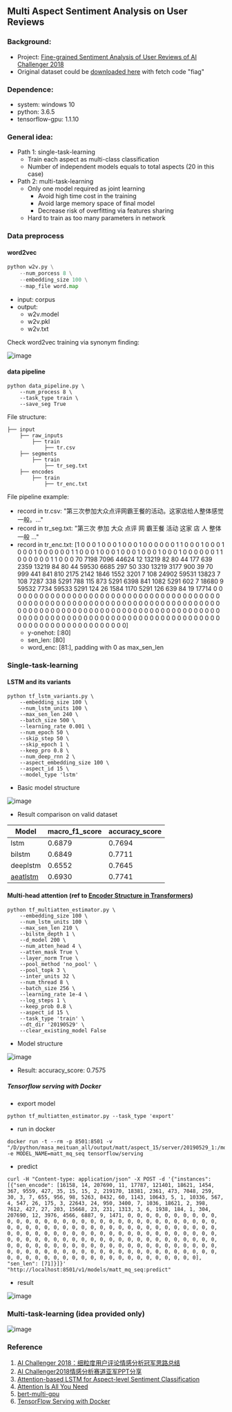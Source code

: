 ## Multi  Aspect Sentiment Analysis on User Reviews
### Background:
- Project: [Fine-grained Sentiment Analysis of User Reviews of AI Challenger 2018](https://challenger.ai/competition/fsauor2018)
- Original dataset could be [downloaded here](https://pan.baidu.com/s/1a3ft6nuKpP8baqwoprmzhA ) with fetch code "fiag"

### Dependence:
- system: windows 10
- python: 3.6.5
- tensorflow-gpu: 1.1.10

### General idea:
- Path 1: single-task-learning
    - Train each aspect as multi-class classification
    - Number of independent models equals to total aspects (20 in this case)
- Path 2: multi-task-learning
    - Only one model required as joint learning
	    - Avoid high time cost in the training
	    - Avoid large memory space of final model
	    - Decrease risk of overfitting via features sharing
    - Hard to train as too many parameters in network

### Data preprocess

#### word2vec
```python
python w2v.py \
    --num_porcess 8 \
    --embedding_size 100 \
    --map_file word.map
```
- input: corpus
- output: 
    - w2v.model
    - w2v.pkl
    - w2v.txt

Check word2vec training via synonym finding:

![image](https://github.com/shishishu/tensorflow-nlp-sentiment-analysis/blob/master/images/w2v.png)

#### data pipeline
```
python data_pipeline.py \
    --num_process 8 \
    --task_type train \
    --save_seg True
```
File structure:

    ├── input
        ├── raw_inputs
            ├── train
                ├── tr.csv
        ├── segments
            ├── train
                ├── tr_seg.txt
        ├── encodes
            ├── train
                ├── tr_enc.txt

File pipeline example:

- record in tr.csv: "第三次参加大众点评网霸王餐的活动。这家店给人整体感觉一般。..."
- record in tr_seg.txt: "第三次 参加 大众 点评 网 霸王餐 活动 这家 店 人 整体 一般 ..."
- record in tr_enc.txt: [1 0 0 0 1 0 0 0 1 0 0 0 1 0 0 0 0 0 0 1 1 0 0 0 1 0 0 0 1 0 0 0 1 0 0 0 0 0 0 1 1 0 0 0 1 0 0 0 1 0 0 0 1 0 0 0 1 0 0 0 1 0 0 0 0 0 0 1 1 0 0 0 0 0 0 1 1 0 0 0 70 7198 7096 44624 12 13219 82 80 44 177 639 2359 13219 84 80 44 59530 6685 297 50 330 13219 3177 900 39 70 999 441 841 810 2175 2142 1846 1552 3201 7 108 24902 59531 13823 7 108 7287 338 5291 788 115 873 5291 6398 841 1082 5291 602 7 18680 9 59532 7734 59533 5291 124 26 1584 1170 5291 126 639 84 19 17714 0 0 0 0 0 0 0 0 0 0 0 0 0 0 0 0 0 0 0 0 0 0 0 0 0 0 0 0 0 0 0 0 0 0 0 0 0 0 0 0 0 0 0 0 0 0 0 0 0 0 0 0 0 0 0 0 0 0 0 0 0 0 0 0 0 0 0 0 0 0 0 0 0 0 0 0 0 0 0 0 0 0 0 0 0 0 0 0 0 0 0 0 0 0 0 0 0 0 0 0 0 0 0 0 0 0 0 0 0 0 0 0 0 0 0 0 0 0 0 0 0 0 0 0 0 0 0 0 0 0 0 0 0 0 0 0 0 0 0 0 0 0 0 0 0 0 0 0 0 0 0 0 0 0 0 0 0 0 0 0 0 0 0 0 0 0 0 0 0 0]
    - y-onehot: [:80]
    - sen_len: [80]
    - word_enc: [81:], padding with 0 as max_sen_len

### Single-task-learning

#### LSTM and its variants
```
python tf_lstm_variants.py \
    --embedding_size 100 \
    --num_lstm_units 100 \
    --max_sen_len 240 \
    --batch_size 500 \
    --learning_rate 0.001 \
    --num_epoch 50 \
    --skip_step 50 \
    --skip_epoch 1 \
    --keep_pro 0.8 \
    --num_deep_rnn 2 \
    --aspect_embedding_size 100 \
    --aspect_id 15 \
    --model_type 'lstm'
```
- Basic model structure

![image](https://github.com/shishishu/tensorflow-nlp-sentiment-analysis/blob/master/images/lstm.PNG)

- Result comparison on valid dataset

Model | macro_f1_score | accuracy_score
--- | --- | ---
lstm | 0.6879 | 0.7694
bilstm | 0.6849 | 0.7711
deeplstm | 0.6552 | 0.7645
[aeatlstm](https://aclweb.org/anthology/D16-1058) | 0.6930 | 0.7741

#### Multi-head attention (ref to [Encoder Structure in Transformers](https://arxiv.org/abs/1706.03762))
```
python tf_multiatten_estimator.py \
    --embedding_size 100 \
    --num_lstm_units 100 \
    --max_sen_len 210 \
    --bilstm_depth 1 \
    --d_model 200 \
    --num_atten_head 4 \
    --atten_mask True \
    --layer_norm True \
    --pool_method 'no_pool' \
    --pool_topk 3 \
    --inter_units 32 \
    --num_thread 8 \
    --batch_size 256 \
    --learning_rate 1e-4 \
    --log_steps 1 \
    --keep_prob 0.8 \
    --aspect_id 15 \
    --task_type 'train' \
    --dt_dir '20190529' \
    --clear_existing_model False
```
- Model structure

![image](https://github.com/shishishu/tensorflow-nlp-sentiment-analysis/blob/master/images/multiatten.PNG)

- Result: accuracy_score: 0.7575

##### Tensorflow serving with Docker
- export model
```
python tf_multiatten_estimator.py --task_type 'export'
```
- run in docker
```
docker run -t --rm -p 8501:8501 -v "/D/python/masa_meituan_all/output/matt/aspect_15/server/20190529_1:/models/matt_mq_seq" -e MODEL_NAME=matt_mq_seq tensorflow/serving
```
- predict
```
curl -H "Content-type: application/json" -X POST -d '{"instances": [{"sen_encode": [16158, 14, 207690, 11, 17787, 121401, 18621, 1454, 367, 9559, 427, 35, 15, 15, 2, 219170, 18381, 2361, 473, 7048, 259, 30, 3, 7, 655, 956, 98, 5263, 8432, 60, 1143, 10643, 5, 1, 10336, 567, 4, 547, 26, 175, 3, 22643, 24, 950, 3400, 7, 1036, 18621, 2, 398, 7612, 427, 27, 203, 15668, 23, 231, 1313, 3, 6, 1938, 184, 1, 304, 207690, 12, 3976, 4566, 6887, 9, 1471, 0, 0, 0, 0, 0, 0, 0, 0, 0, 0, 0, 0, 0, 0, 0, 0, 0, 0, 0, 0, 0, 0, 0, 0, 0, 0, 0, 0, 0, 0, 0, 0, 0, 0, 0, 0, 0, 0, 0, 0, 0, 0, 0, 0, 0, 0, 0, 0, 0, 0, 0, 0, 0, 0, 0, 0, 0, 0, 0, 0, 0, 0, 0, 0, 0, 0, 0, 0, 0, 0, 0, 0, 0, 0, 0, 0, 0, 0, 0, 0, 0, 0, 0, 0, 0, 0, 0, 0, 0, 0, 0, 0, 0, 0, 0, 0, 0, 0, 0, 0, 0, 0, 0, 0, 0, 0, 0, 0, 0, 0, 0, 0, 0, 0, 0, 0, 0, 0, 0, 0, 0, 0, 0, 0, 0, 0, 0, 0, 0, 0, 0, 0, 0, 0, 0, 0, 0, 0, 0, 0, 0, 0, 0, 0, 0, 0, 0, 0, 0, 0, 0, 0, 0, 0, 0, 0, 0, 0, 0, 0, 0, 0, 0, 0, 0, 0, 0, 0, 0], "sen_len": [71]}]}' "http://localhost:8501/v1/models/matt_mq_seq:predict"
```
- result

![image](https://github.com/shishishu/tensorflow-nlp-sentiment-analysis/blob/master/images/docker.PNG)

### Multi-task-learning (idea provided only)
![image](https://github.com/shishishu/tensorflow-nlp-sentiment-analysis/blob/master/images/mtl.PNG)

### Reference
1. [AI Challenger 2018：细粒度用户评论情感分析冠军思路总结](https://tech.meituan.com/2019/01/25/ai-challenger-2018.html)
2. [AI Challenger2018情感分析赛道亚军PPT分享](https://cloud.tencent.com/developer/news/378276)
3. [Attention-based LSTM for Aspect-level Sentiment Classification](https://aclweb.org/anthology/D16-1058)
4. [Attention Is All You Need](https://arxiv.org/abs/1706.03762)
5. [bert-multi-gpu](https://github.com/HaoyuHu/bert-multi-gpu)
6. [TensorFlow Serving with Docker](https://www.tensorflow.org/tfx/serving/docker)